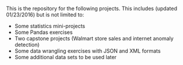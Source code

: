 This is the repository for the following projects.  This includes (updated 01/23/2016) but is not limited to:

- Some statistics mini-projects
- Some Pandas exercises
- Two capstone projects (Walmart store sales and internet anomaly detection)
- Some data wrangling exercises with JSON and XML formats
- Some additional data sets to be used later
